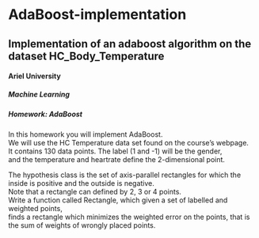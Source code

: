 # AdaBoost-implementation
## Implementation of an adaboost algorithm on the dataset  HC_Body_Temperature

<h4>Ariel University</h4>
<h5>Machine Learning</h5>
<h5>Homework: AdaBoost</h5>

<p>
  In this homework you will implement AdaBoost.<br>
  We will use the HC Temperature data set found on the course’s webpage.<br>
  It contains 130 data points. The label (1 and -1) will be the gender,<br>
  and the temperature and heartrate define the 2-dimensional point.  
  </p>
  
<p>
The hypothesis class is the set of axis-parallel rectangles for which the inside is positive and
the outside is negative.<br> 
Note that a rectangle can defined by 2, 3 or 4 points.<br>
Write a function called Rectangle, which given a set of labelled and weighted points,<br>
finds a rectangle which minimizes the weighted error on the points,
that is the sum of weights of wrongly placed points.<br>
  </p>

